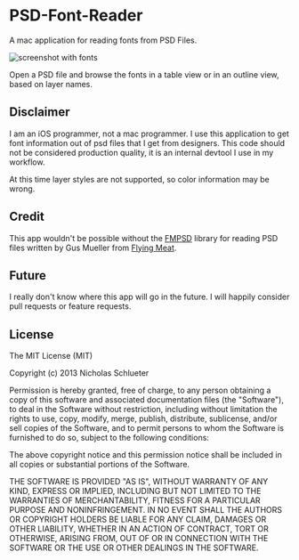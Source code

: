 PSD-Font-Reader
===============

A mac application for reading fonts from PSD Files.

![screenshot with fonts](https://raw.github.com/schlu/PSD-Font-Reader/master/screenshot/screen_with_fonts.png)

Open a PSD file and browse the fonts in a table view or in an outline view, based on layer names.


## Disclaimer

I am an iOS programmer, not a mac programmer. I use this application to get font information out of psd files that I get from designers. This code should not be considered production quality, it is an internal devtool I use in my workflow. 

At this time layer styles are not supported, so color information may be wrong.

## Credit

This app wouldn't be possible without the [FMPSD](https://github.com/ccgus/fmpsd) library for reading PSD files written by Gus Mueller from [Flying Meat](http://flyingmeat.com/).

## Future

I really don't know where this app will go in the future. I will happily consider pull requests or feature requests.

## License

The MIT License (MIT)

Copyright (c) 2013 Nicholas Schlueter

Permission is hereby granted, free of charge, to any person obtaining a copy
of this software and associated documentation files (the "Software"), to deal
in the Software without restriction, including without limitation the rights
to use, copy, modify, merge, publish, distribute, sublicense, and/or sell
copies of the Software, and to permit persons to whom the Software is
furnished to do so, subject to the following conditions:

The above copyright notice and this permission notice shall be included in
all copies or substantial portions of the Software.

THE SOFTWARE IS PROVIDED "AS IS", WITHOUT WARRANTY OF ANY KIND, EXPRESS OR
IMPLIED, INCLUDING BUT NOT LIMITED TO THE WARRANTIES OF MERCHANTABILITY,
FITNESS FOR A PARTICULAR PURPOSE AND NONINFRINGEMENT. IN NO EVENT SHALL THE
AUTHORS OR COPYRIGHT HOLDERS BE LIABLE FOR ANY CLAIM, DAMAGES OR OTHER
LIABILITY, WHETHER IN AN ACTION OF CONTRACT, TORT OR OTHERWISE, ARISING FROM,
OUT OF OR IN CONNECTION WITH THE SOFTWARE OR THE USE OR OTHER DEALINGS IN
THE SOFTWARE.
